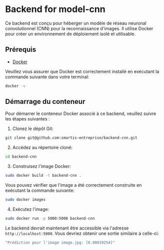 # Backend for model-cnn

Ce backend est conçu pour héberger un modèle de réseau neuronal convolutionnel (CNN) pour la reconnaissance d'images. Il utilise Docker pour créer un environnement de déploiement isolé et utilisable.

## Prérequis

- [Docker](https://www.docker.com/)

Veuillez vous assurer que Docker est correctement installé en exécutant la commande suivante dans votre terminal:

```bash
docker -v
```

## Démarrage du conteneur

Pour démarrer le conteneur Docker associé à ce backend, veuillez suivre les étapes suivantes :

1. Clonez le dépôt Git:

```bash
git clone git@github.com:smartis-entreprise/backend-cnn.git
```

2. Accédez au répertoire cloné:

```bash
cd backend-cnn
```

3. Construisez l'image Docker:

```bash
sudo docker build -t backend-cnn .
```

Vous pouvez vérifier que l'image a été correctement construite en exécutant la commande suivante:

```bash
sudo docker images
```

4. Exécutez l'image:

```bash
sudo docker run -p 5000:5000 backend-cnn
```

Le backend devrait maintenant être accessible via l'adresse `http://localhost:5000`. Vous devriez obtenir une sortie similaire à celle-ci:

```bash
"Prédiction pour l'image image.jpg: [0.00019254]"
```